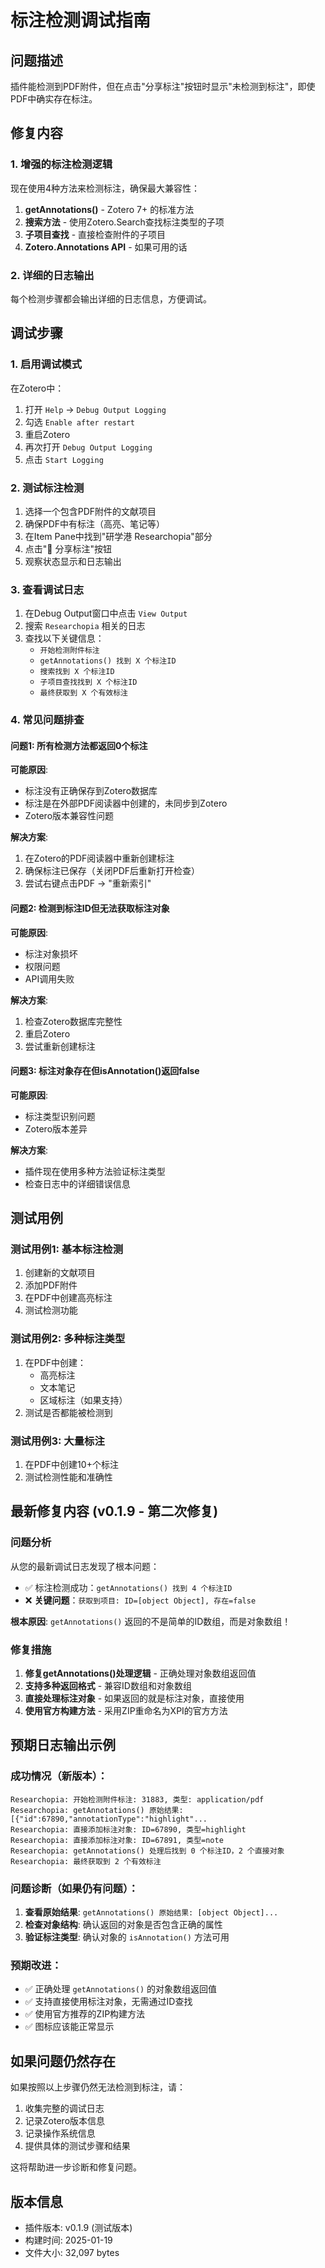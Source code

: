 # 标注检测调试指南

## 问题描述
插件能检测到PDF附件，但在点击"分享标注"按钮时显示"未检测到标注"，即使PDF中确实存在标注。

## 修复内容

### 1. 增强的标注检测逻辑
现在使用4种方法来检测标注，确保最大兼容性：

1. **getAnnotations()** - Zotero 7+ 的标准方法
2. **搜索方法** - 使用Zotero.Search查找标注类型的子项
3. **子项目查找** - 直接检查附件的子项目
4. **Zotero.Annotations API** - 如果可用的话

### 2. 详细的日志输出
每个检测步骤都会输出详细的日志信息，方便调试。

## 调试步骤

### 1. 启用调试模式
在Zotero中：
1. 打开 `Help` → `Debug Output Logging`
2. 勾选 `Enable after restart`
3. 重启Zotero
4. 再次打开 `Debug Output Logging`
5. 点击 `Start Logging`

### 2. 测试标注检测
1. 选择一个包含PDF附件的文献项目
2. 确保PDF中有标注（高亮、笔记等）
3. 在Item Pane中找到"研学港 Researchopia"部分
4. 点击"🔗 分享标注"按钮
5. 观察状态显示和日志输出

### 3. 查看调试日志
1. 在Debug Output窗口中点击 `View Output`
2. 搜索 `Researchopia` 相关的日志
3. 查找以下关键信息：
   - `开始检测附件标注`
   - `getAnnotations() 找到 X 个标注ID`
   - `搜索找到 X 个标注ID`
   - `子项目查找找到 X 个标注ID`
   - `最终获取到 X 个有效标注`

### 4. 常见问题排查

#### 问题1: 所有检测方法都返回0个标注
**可能原因**:
- 标注没有正确保存到Zotero数据库
- 标注是在外部PDF阅读器中创建的，未同步到Zotero
- Zotero版本兼容性问题

**解决方案**:
1. 在Zotero的PDF阅读器中重新创建标注
2. 确保标注已保存（关闭PDF后重新打开检查）
3. 尝试右键点击PDF → "重新索引"

#### 问题2: 检测到标注ID但无法获取标注对象
**可能原因**:
- 标注对象损坏
- 权限问题
- API调用失败

**解决方案**:
1. 检查Zotero数据库完整性
2. 重启Zotero
3. 尝试重新创建标注

#### 问题3: 标注对象存在但isAnnotation()返回false
**可能原因**:
- 标注类型识别问题
- Zotero版本差异

**解决方案**:
- 插件现在使用多种方法验证标注类型
- 检查日志中的详细错误信息

## 测试用例

### 测试用例1: 基本标注检测
1. 创建新的文献项目
2. 添加PDF附件
3. 在PDF中创建高亮标注
4. 测试检测功能

### 测试用例2: 多种标注类型
1. 在PDF中创建：
   - 高亮标注
   - 文本笔记
   - 区域标注（如果支持）
2. 测试是否都能被检测到

### 测试用例3: 大量标注
1. 在PDF中创建10+个标注
2. 测试检测性能和准确性

## 最新修复内容 (v0.1.9 - 第二次修复)

### 问题分析
从您的最新调试日志发现了根本问题：
- ✅ 标注检测成功：`getAnnotations() 找到 4 个标注ID`
- ❌ **关键问题**：`获取到项目: ID=[object Object], 存在=false`

**根本原因**: `getAnnotations()` 返回的不是简单的ID数组，而是对象数组！

### 修复措施
1. **修复getAnnotations()处理逻辑** - 正确处理对象数组返回值
2. **支持多种返回格式** - 兼容ID数组和对象数组
3. **直接处理标注对象** - 如果返回的就是标注对象，直接使用
4. **使用官方构建方法** - 采用ZIP重命名为XPI的官方方法

## 预期日志输出示例

### 成功情况（新版本）：
```
Researchopia: 开始检测附件标注: 31883, 类型: application/pdf
Researchopia: getAnnotations() 原始结果: [{"id":67890,"annotationType":"highlight"...
Researchopia: 直接添加标注对象: ID=67890, 类型=highlight
Researchopia: 直接添加标注对象: ID=67891, 类型=note
Researchopia: getAnnotations() 处理后找到 0 个标注ID，2 个直接对象
Researchopia: 最终获取到 2 个有效标注
```

### 问题诊断（如果仍有问题）：
1. **查看原始结果**: `getAnnotations() 原始结果: [object Object]...`
2. **检查对象结构**: 确认返回的对象是否包含正确的属性
3. **验证标注类型**: 确认对象的 `isAnnotation()` 方法可用

### 预期改进：
- ✅ 正确处理 `getAnnotations()` 的对象数组返回值
- ✅ 支持直接使用标注对象，无需通过ID查找
- ✅ 使用官方推荐的ZIP构建方法
- ✅ 图标应该能正常显示

## 如果问题仍然存在

如果按照以上步骤仍然无法检测到标注，请：

1. 收集完整的调试日志
2. 记录Zotero版本信息
3. 记录操作系统信息
4. 提供具体的测试步骤和结果

这将帮助进一步诊断和修复问题。

## 版本信息
- 插件版本: v0.1.9 (测试版本)
- 构建时间: 2025-01-19
- 文件大小: 32,097 bytes

